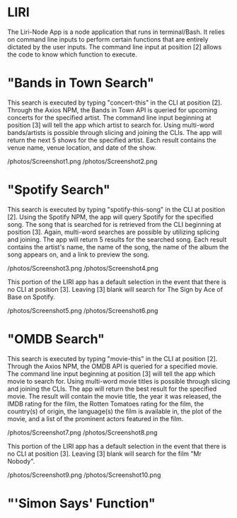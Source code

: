 # LIRI

The Liri-Node App is a node application that runs in terminal/Bash.  It relies on command line inputs to perform certain functions that are entirely dictated by the user inputs.  The command line input at position [2] allows the code to know which function to execute.

# "Bands in Town Search"

This search is executed by typing "concert-this" in the CLI at position [2]. Through the Axios NPM, the Bands in Town API is queried for upcoming concerts for the specified artist.  The command line input beginning at position [3] will tell the app which artist to search for. Using multi-word bands/artists is possible through slicing and joining the CLIs.  The app will return the next 5 shows for the specified artist. Each result contains the venue name, venue location, and date of the show.

/photos/Screenshot1.png
/photos/Screenshot2.png

# "Spotify Search"

This search is executed by typing "spotify-this-song" in the CLI at position [2].  Using the Spotify NPM, the app will query Spotify for the specified song.  The song that is searched for is retrieved from the CLI beginning at position [3].  Again, multi-word searches are possible by utilizing splicing and joining.  The app will return 5 results for the searched song.  Each result contains the artist's name, the name of the song, the name of the album the song appears on, and a link to preview the song.  

/photos/Screenshot3.png
/photos/Screenshot4.png

This portion of the LIRI app has a default selection in the event that there is no CLI at position [3].  Leaving [3] blank will search for The Sign by Ace of Base on Spotify.

/photos/Screenshot5.png
/photos/Screenshot6.png

# "OMDB Search"

This search is executed by typing "movie-this" in the CLI at position [2]. Through the Axios NPM, the OMDB API is queried for a specified movie.  The command line input beginning at position [3] will tell the app which movie to search for. Using multi-word movie titles is possible through slicing and joining the CLIs.  The app will return the best result for the specified movie. The result will contain the movie title, the year it was released, the IMDB rating for the film, the Rotten Tomatoes rating for the film, the country(s) of origin, the language(s) the film is available in, the plot of the movie, and a list of the prominent actors featured in the film.

/photos/Screenshot7.png
/photos/Screenshot8.png

This portion of the LIRI app has a default selection in the event that there is no CLI at position [3].  Leaving [3] blank will search for the film "Mr Nobody".

/photos/Screenshot9.png
/photos/Screenshot10.png

# "'Simon Says' Function"

